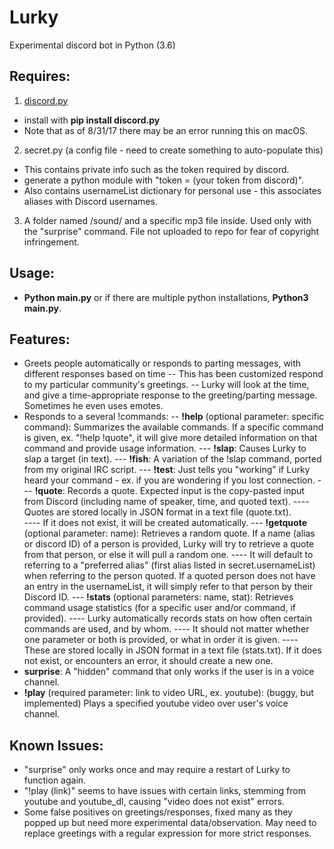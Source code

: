 # Lurky
Experimental discord bot in Python (3.6)

## Requires:
1. <a href="https://github.com/Rapptz/discord.py">discord.py</a> 
- install with <b>pip install discord.py</b>  
- Note that as of 8/31/17 there may be an error running this on macOS.
2. secret.py (a config file - need to create something to auto-populate this)
- This contains private info such as the token required by discord.
- generate a python module with "token = (your token from discord)".
- Also contains usernameList dictionary for personal use - this associates aliases with Discord usernames.
3. A folder named /sound/ and a specific mp3 file inside.  Used only with the "surprise" command.  File not uploaded to repo for fear of copyright infringement.

## Usage:
- <b>Python main.py</b> or if there are multiple python installations, <b>Python3 main.py</b>.

## Features:
- Greets people automatically or responds to parting messages, with different responses based on time
-- This has been customized respond to my particular community's greetings.
-- Lurky will look at the time, and give a time-appropriate response to the greeting/parting message.  Sometimes he even uses emotes.
- Responds to a several !commands:
-- __!help__ (optional parameter: specific command): Summarizes the available commands.  If a specific command is given, ex. "!help !quote", it will give more detailed information on that command and provide usage information.
--- __!slap__: Causes Lurky to slap a target (in text).
--- __!fish__: A variation of the !slap command, ported from my original IRC script.
--- __!test__: Just tells you "working" if Lurky heard your command - ex. if you are wondering if you lost connection.
--- __!quote__: Records a quote.  Expected input is the copy-pasted input from Discord (including name of speaker, time, and quoted text).
---- Quotes are stored locally in JSON format in a text file (quote.txt).  
---- If it does not exist, it will be created automatically.
--- __!getquote__ (optional parameter: name): Retrieves a random quote.  If a name (alias or discord ID) of a person is provided, Lurky will try to retrieve a quote from that person, or else it will pull a random one.
---- It will default to referring to a "preferred alias" (first alias listed in secret.usernameList) when referring to the person quoted.  If a quoted person does not have an entry in the usernameList, it will simply refer to that person by their Discord ID.
--- __!stats__ (optional parameters: name, stat): Retrieves command usage statistics (for a specific user and/or command, if provided).
---- Lurky automatically records stats on how often certain commands are used, and by whom. 
---- It should not matter whether one parameter or both is provided, or what in order it is given.
---- These are stored locally in JSON format in a text file (stats.txt).  If it does not exist, or encounters an error, it should create a new one.
- __surprise__: A "hidden" command that only works if the user is in a voice channel.
- __!play__ (required parameter: link to video URL, ex. youtube): (buggy, but implemented) Plays a specified youtube video over user's voice channel.

## Known Issues:
- "surprise" only works once and may require a restart of Lurky to function again.
- "!play (link)" seems to have issues with certain links, stemming from youtube and youtube_dl, causing "video does not exist" errors.
- Some false positives on greetings/responses, fixed many as they popped up but need more experimental data/observation.  May need to replace greetings with a regular expression for more strict responses.

